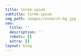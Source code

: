 ```yaml
---
title: lorem-ipsum
subtitle: lorem-ipsum
img_path: images/research-bg.jpg
seo:
  title: ''
  description: ''
  robots: []
  extra: []
layout: blog
---
```

